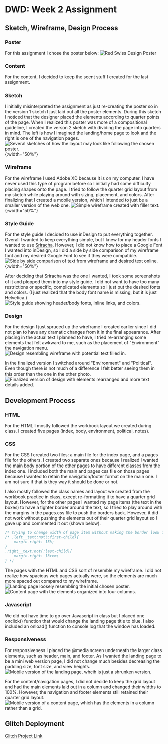 # DWD: Week 2 Assignment 

## Sketch, Wireframe, Design Process
### Poster
For this assignment I chose the poster below: 
![Red Swiss Design Poster](images/poster.png "Chosen Design")

### Content 
For the content, I decided to keep the scent stuff I created for the last assignment. 

### Sketch 
I initially misinterpreted the assignment as just re-creating the poster so in the version 1 sketch I just laid out all the poster elements. During this sketch I noticed that the designer placed the elements according to quarter points of the page.  When I realized this poster was more of a compositional guideline, I created the verson 2 sketch with dividing the page into quarters in mind. The left is how I imagined the landing/home page to look and the right is one of the navigation pages. 
![Several sketches of how the layout may look like following the chosen poster.](images/sketch.png "Design Sketch"){:width="50%"}

### Wireframe
For the wireframe I used Adobe XD because it is on my computer. I have never used this type of program before so I initially had some difficulty placing shapes onto the page. I tried to follow the quarter grid layout from my sketch while playing around with sizing, placement, and colors. After finalizing that I created a mobile version, which I intended to just be a smaller version of the web one.
![Simple wireframe created with filler text.](images/wireframe.png "Wireframe"){:width="50%"}

### Style Guide
For the style guide I decided to use inDesign to put everything together. Overall I wanted to keep everything simple, but I knew for my header fonts I wanted to use [Sriracha](https://fonts.google.com/specimen/Sriracha). However, I did not know how to place a Google Font I wanted into inDesign, so I did a side by side comparison of my wireframe font and my desired Google Font to see if they were compatible. 
![Side by side comparison of text from wireframe and desired text online.](images/style_guide_process.png "Process of making style guide"){:width="50%"}

After deciding that Sriracha was the one I wanted, I took some screenshots of it and plopped them into my style guide. I did not want to have too many restrictions or specific, complicated elements so I just put the desired fonts and colors. (I just realized that the body font name is missing, but it is just Helvetica.)
![Style guide showing header/body fonts, inline links, and colors.](images/style_guide.png "Style Guide")

### Design
For the design I just spruced up the wireframe I created earlier since I did not plan to have any dramatic changes from it in the final appearance. After placing in the actual text I planned to have, I tried re-arranging some elements that felt awkward to me, such as the placement of "Environment" the navigation menu. 
![Design resembling wireframe with potential text filled in.](images/design.png "Design Creation Process")

In the finalized version I switched around "Environment" and "Political". Even though there is not much of a difference I felt better seeing them in this order than the one in the other photo. 
![Finalized version of design with elements rearranged and more text details added.](images/final_design.png "Final Created Design")

## Development Process

### HTML
For the HTML I mostly followed the workbook layout we created during class. I created five pages (index, body, environment, political, notes).

### CSS 
For the CSS I created two files: a main file for the index page, and a pages file for the others. I created two separate ones because I realized I wanted the main body portion of the other pages to have different classes from the index one. I included both the main and pages css file on those pages because I wanted to retain the navigation/footer format on the main one. I am not sure if that is they way it should be done or not. 

I also mostly followed the class names and layout we created from the workbook practice in class, except re-formatting it to have a quarter grid layout. However, for the other pages I wanted my page items (the text in the boxes) to have a tighter border around the text, so I tried to play around with the margins in the pages.css file to push the borders back. However, it did not work without pushing the elements out of their quarter grid layout so I gave up and commented it out (shown below). 

```css
/* trying to change width of page item without making the border look funny */
/* .left__text:not(:first-child){
    margin-right: 15%;
}
.right__text:not(:last-child){
    margin-right: 13rem;
} */
```

The pages with the HTML and CSS sort of resemble my wireframe. I did not realize how spacious web pages actually were, so the elements are much more spaced out compared to my wireframe. 
![Landing page loosely resembling the initial chosen poster.](images/final.png "Final Coded Landing Page")
![Content page with the elements organized into four columns.](images/final_page.png "Final Coded Page")

### Javascript 
We did not have time to go over Javascript in class but I placed one onclick() function that would change the landing page title to blue. I also included an onload() function to console log that the window has loaded. 

### Responsiveness
For responsiveness I placed the @media screen underneath the larger class elements, such as header, main, and footer. As I wanted the landing page to be a mini web version page, I did not change much besides decreasing the padding size, font size, and view heights.
![Mobile version of the landing page, whcih is just a shrunken version.](images/final_mobile.png "Final Coded Landing Page Mobile Version")

For the content/navigation pages, I did not decide to keep the grid layout and had the main elements laid out in a column and changed their widths to 100%. However, the navigation and footer elements still retained their quarter grid layout. 
![Mobile version of a content page, which has the elements in a column rather than a grid.](images/final_mobile_page.png "Final Coded Page Mobile Version")

## Glitch Deployment
[Glitch Project Link]()

